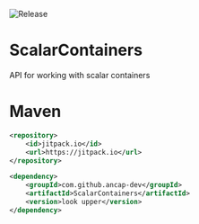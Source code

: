 ![Release](https://jitpack.io/v/ancap-dev/ScalarContainers.svg?style=flat-square)
# ScalarContainers
 API for working with scalar containers

# Maven

```xml
<repository>
    <id>jitpack.io</id>
    <url>https://jitpack.io</url>
</repository>

<dependency>
    <groupId>com.github.ancap-dev</groupId>
    <artifactId>ScalarContainers</artifactId>
    <version>look upper</version>
</dependency>
```
